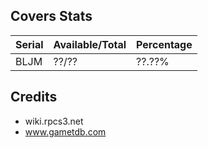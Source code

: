 ## Covers Stats

| Serial | Available/Total | Percentage |
| ------ | --------------- | ---------- |
| BLJM | ??/?? | ??.??% |


## Credits
- wiki.rpcs3.net
- www.gametdb.com
